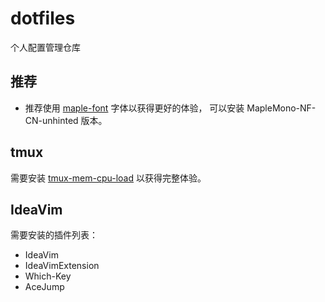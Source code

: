 # dotfiles

个人配置管理仓库

## 推荐

- 推荐使用 [maple-font](https://github.com/subframe7536/maple-font) 字体以获得更好的体验，
可以安装 MapleMono-NF-CN-unhinted 版本。

## tmux

需要安装 [tmux-mem-cpu-load](https://github.com/thewtex/tmux-mem-cpu-load) 以获得完整体验。

## IdeaVim

需要安装的插件列表：
- IdeaVim
- IdeaVimExtension
- Which-Key
- AceJump

